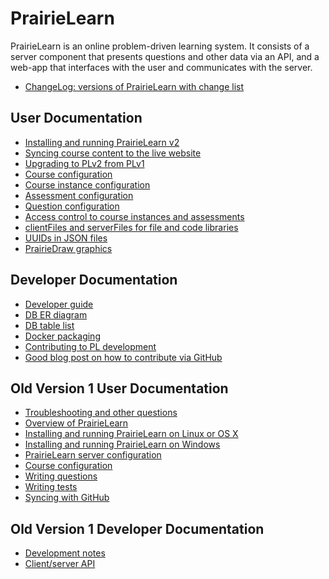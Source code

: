 
# PrairieLearn

PrairieLearn is an online problem-driven learning system. It consists
of a server component that presents questions and other data via an
API, and a web-app that interfaces with the user and communicates with
the server.

* [ChangeLog: versions of PrairieLearn with change list](https://github.com/PrairieLearn/PrairieLearn/blob/master/ChangeLog.md)

## User Documentation

* [Installing and running PrairieLearn v2](doc/installing.md)
* [Syncing course content to the live website](doc/sync.md)
* [Upgrading to PLv2 from PLv1](doc/upgrading1.md)
* [Course configuration](doc/course.md)
* [Course instance configuration](doc/courseInstance.md)
* [Assessment configuration](doc/assessment.md)
* [Question configuration](doc/question.md)
* [Access control to course instances and assessments](doc/accessControl.md)
* [clientFiles and serverFiles for file and code libraries](doc/clientServerFiles.md)
* [UUIDs in JSON files](doc/uuid.md)
* [PrairieDraw graphics](doc/PrairieDraw.md)

## Developer Documentation

* [Developer guide](doc/dev-guide.md)
* [DB ER diagram](doc/models.pdf)
* [DB table list](models/)
* [Docker packaging](doc/docker.md)
* [Contributing to PL development](doc/contributing.md)
* [Good blog post on how to contribute via GitHub](http://blog.davidecoppola.com/2016/11/howto-contribute-to-open-source-project-on-github/)

## Old Version 1 User Documentation

* [Troubleshooting and other questions](https://github.com/PrairieLearn/PrairieLearn/blob/master/v1/doc/faq.md)
* [Overview of PrairieLearn](https://github.com/PrairieLearn/PrairieLearn/blob/master/v1/doc/overview.md)
* [Installing and running PrairieLearn on Linux or OS X](https://github.com/PrairieLearn/PrairieLearn/blob/master/v1/doc/installingLinux.md)
* [Installing and running PrairieLearn on Windows](https://github.com/PrairieLearn/PrairieLearn/blob/master/v1/doc/installingWindows.md)
* [PrairieLearn server configuration](https://github.com/PrairieLearn/PrairieLearn/blob/master/v1/doc/serverConfig.md)
* [Course configuration](https://github.com/PrairieLearn/PrairieLearn/blob/master/v1/doc/courseConfig.md)
* [Writing questions](https://github.com/PrairieLearn/PrairieLearn/blob/master/v1/doc/writingQuestions.md)
* [Writing tests](https://github.com/PrairieLearn/PrairieLearn/blob/master/v1/doc/writingTests.md)
* [Syncing with GitHub](https://github.com/PrairieLearn/PrairieLearn/blob/master/v1/doc/sync.md)

## Old Version 1 Developer Documentation

* [Development notes](https://github.com/PrairieLearn/PrairieLearn/blob/master/v1/doc/devNotes.md)
* [Client/server API](https://github.com/PrairieLearn/PrairieLearn/blob/master/v1/doc/api.md)
